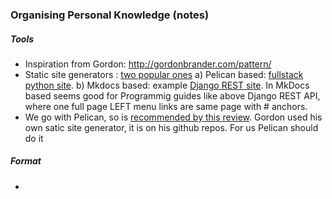 ### Organising Personal Knowledge (notes)

##### Tools 
- Inspiration from Gordon: http://gordonbrander.com/pattern/
- Static site generators : [two popular ones](https://www.fullstackpython.com/static-site-generator.html) a) Pelican based: [fullstack python site](https://github.com/mattmakai/fullstackpython.com). b) Mkdocs  based: example [Django REST site](http://www.django-rest-framework.org/#api-guide). In MkDocs based seems good for Programmig guides like above Django REST API, where one full page LEFT menu links are same page with # anchors.  
- We go with Pelican, so is [recommended by this review](http://maxpearl.us/review-of-python-open-source-static-site-generators.html). Gordon used his own satic site generator, it is on his github repos. For us Pelican should do it

##### Format
- 
